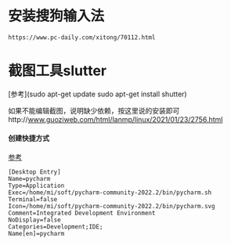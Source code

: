 # 安装搜狗输入法

```shell
https://www.pc-daily.com/xitong/70112.html
```

# 截图工具slutter

[参考](sudo apt-get update sudo apt-get install shutter)

如果不能编辑截图，说明缺少依赖，按这里说的安装即可http://www.guoziweb.com/html/lanmp/linux/2021/01/23/2756.html

#### 创建快捷方式

[参考](https://www.jianshu.com/p/6db8179a98e1)

```shell
[Desktop Entry]
Name=pycharm
Type=Application
Exec=/home/mi/soft/pycharm-community-2022.2/bin/pycharm.sh
Terminal=false
Icon=/home/mi/soft/pycharm-community-2022.2/bin/pycharm.svg
Comment=Integrated Development Environment
NoDisplay=false
Categories=Development;IDE;
Name[en]=pycharm
```

